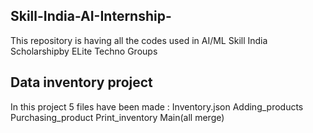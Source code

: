 ## Skill-India-AI-Internship-
This repository is having all the codes used in AI/ML Skill India Scholarshipby ELite Techno Groups
## Data inventory project
In this project 5 files have been made :
Inventory.json
Adding_products
Purchasing_product
Print_inventory
Main(all merge)

